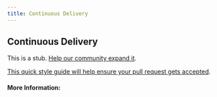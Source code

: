 ```yaml
---
title: Continuous Delivery
---
```


## Continuous Delivery

This is a stub. [Help our community expand it](https://github.com/freeCodeCamp/guide-articles/tree/master/articles/Agile/Continuous-Delivery/index.md).

[This quick style guide will help ensure your pull request gets accepted](https://github.com/freeCodeCamp/guide-articles/blob/master/README.md).

<!-- The article goes here, in GitHub-flavored Markdown. Feel free to add YouTube videos, images, and CodePen/JSBin embeds  -->

#### More Information:
<!-- Please add any articles you think might be helpful to read before writing the article -->



